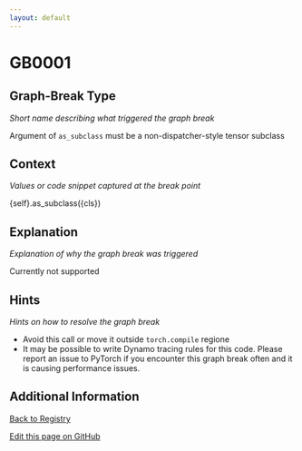 ```yaml
---
layout: default
---
```

# GB0001

## Graph-Break Type
*Short name describing what triggered the graph break*

Argument of `as_subclass` must be a non-dispatcher-style tensor subclass

## Context
*Values or code snippet captured at the break point*

{self}.as_subclass({cls})

## Explanation
*Explanation of why the graph break was triggered*

Currently not supported

## Hints
*Hints on how to resolve the graph break*

- Avoid this call or move it outside `torch.compile` regione
- It may be possible to write Dynamo tracing rules for this code. Please report an issue to PyTorch if you encounter this graph break often and it is causing performance issues.


## Additional Information

<!-- ADDITIONAL INFORMATION START - Add custom information below this line -->

<!-- ADDITIONAL INFORMATION END -->

[Back to Registry](../index.html)

[Edit this page on GitHub](https://github.com/pytorch-labs/compile-graph-break-site/edit/main/docs/gb/gb0001.md)
